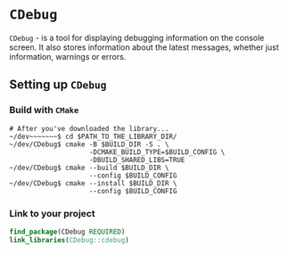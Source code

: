 # **`CDebug`**
`CDebug` - is a tool for displaying debugging information on the console screen. 
It also stores information about the latest messages, whether just information, warnings or errors.

## Setting up `CDebug`
### Build with `CMake`
```shell
# After you've downloaded the library...
~/dev~~~~~~~$ cd $PATH_TO_THE_LIBRARY_DIR/
~/dev/CDebug$ cmake -B $BUILD_DIR -S . \
                    -DCMAKE_BUILD_TYPE=$BUILD_CONFIG \
                    -DBUILD_SHARED_LIBS=TRUE
~/dev/CDebug$ cmake --build $BUILD_DIR \
                    --config $BUILD_CONFIG
~/dev/CDebug$ cmake --install $BUILD_DIR \
                    --config $BUILD_CONFIG
```
### Link to your project
```cmake
find_package(CDebug REQUIRED)
link_libraries(CDebug::cdebug)
```
